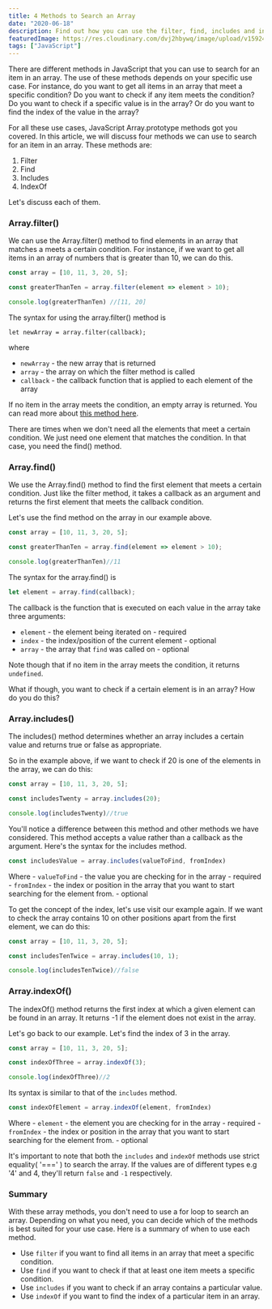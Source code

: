```yaml
---
title: 4 Methods to Search an Array
date: "2020-06-18"
description: Find out how you can use the filter, find, includes and indexOf methods in JavaScript to search for an item in an array
featuredImage: https://res.cloudinary.com/dvj2hbywq/image/upload/v1592484751/markus-winkler-afW1hht0NSs-unsplash_w4vobd.jpg
tags: ["JavaScript"]
---
```


There are different methods in JavaScript that you can use to search for an item in an array. The use of these methods depends on your specific use case. For instance, do you want to get all items in an array that meet a specific condition? Do you want to check if any item meets the condition? 
Do you want to check if a specific value is in the array? Or do you want to find the index of the value in the array? 

For all these use cases, JavaScript Array.prototype methods got you covered. In this article, we will discuss four methods we can use to search for an item in an array. These methods are:
1. Filter
2. Find
3. Includes
4. IndexOf

Let's discuss each of them.

### Array.filter()
We can use the Array.filter() method to find elements in an array that matches a meets a certain condition. For instance, if we want to get all items in an array of numbers that is greater than 10, we can do this.

```js
const array = [10, 11, 3, 20, 5];

const greaterThanTen = array.filter(element => element > 10);

console.log(greaterThanTen) //[11, 20]
```
The syntax for using the array.filter() method is 

```
let newArray = array.filter(callback);
```

where
 - `newArray` - the new array that is returned
 - `array` - the array on which the filter method is called
 - `callback` - the callback function that is applied to each element of the array

If no item in the array meets the condition, an empty array is returned. You can read more about [this method here](/blog/javascript-array-filter/).

There are times when we don't need all the elements that meet a certain condition. We just need one element that matches the condition. In that case, you need the find() method.

### Array.find()
We use the Array.find() method to find the first element that meets a certain condition. Just like the filter method, it takes a callback as an argument and returns the first element that meets the callback condition. 

Let's use the find method on the array in our example above.


```js
const array = [10, 11, 3, 20, 5];

const greaterThanTen = array.find(element => element > 10);

console.log(greaterThanTen)//11
```

The syntax for the array.find() is
```js
let element = array.find(callback);
```

The callback is the function that is executed on each value in the array take three arguments:
- `element` - the element being iterated on - required
- `index` - the index/position of the current element -  optional
- `array` - the array that `find` was called on - optional

Note though that if no item in the array meets the condition, it returns `undefined`.

What if though, you want to check if a certain element is in an array? How do you do this?

### Array.includes()
The includes() method determines whether an array includes a certain value and returns true or false as appropriate.

So in the example above, if we want to check if 20 is one of the elements in the array, we can do this:

```js
const array = [10, 11, 3, 20, 5];

const includesTwenty = array.includes(20);

console.log(includesTwenty)//true
```

You'll notice a difference between this method and other methods we have considered. This method accepts a value rather than a callback as the argument. Here's the syntax for the includes method.

```js
const includesValue = array.includes(valueToFind, fromIndex)
```

Where
    - `valueToFind` - the value you are checking for in the array - required
    - `fromIndex` - the index or position in the array that you want to start searching for the element from. - optional

To get the concept of the index, let's use visit our example again. If we want to check the array contains 10 on other positions apart from the first element, we can do this:

```js
const array = [10, 11, 3, 20, 5];

const includesTenTwice = array.includes(10, 1);

console.log(includesTenTwice)//false
```

### Array.indexOf()

The indexOf() method returns the first index at which a given element can be found in an array. It returns -1 if the element does not exist in the array. 

Let's go back to our example. Let's find the index of 3 in the array.


```js
const array = [10, 11, 3, 20, 5];

const indexOfThree = array.indexOf(3);

console.log(indexOfThree)//2
```

Its syntax is similar to that of the `includes` method. 

```js
const indexOfElement = array.indexOf(element, fromIndex)
```

Where
    - `element` - the element you are checking for in the array - required
    - `fromIndex` - the index or position in the array that you want to start searching for the element from. - optional

It's important to note that both the `includes` and `indexOf` methods use strict equality( '===' ) to search the array. If the values are of different types e.g '4' and 4, they'll return `false` and `-1` respectively.

### Summary
With these array methods, you don't need to use a for loop to search an array. Depending on what you need, you can decide which of the methods is best suited for your use case. Here is a summary of when to use each method.
 - Use `filter` if you want to find all items in an array that meet a specific condition.
 - Use `find` if you want to check if that at least one item meets a specific condition.
 - Use `includes` if you want to check if an array contains a particular value.
 - Use `indexOf` if you want to find the index of a particular item in an array.

 